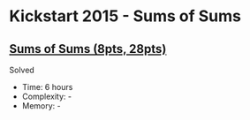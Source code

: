 # Kickstart 2015 - Sums of Sums

## [Sums of Sums (8pts, 28pts)](https://codingcompetitions.withgoogle.com/kickstart/round/0000000000434819/00000000004348e6)

Solved

* Time: 6 hours
* Complexity: -
* Memory: -
